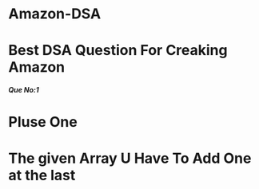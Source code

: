 # Amazon-DSA
<h1> Best DSA Question For Creaking Amazon</h1>
<h5>Que No:1</h5>
<h1>Pluse One</h1>
<h1>The given Array U Have To Add One at the last </h1>

